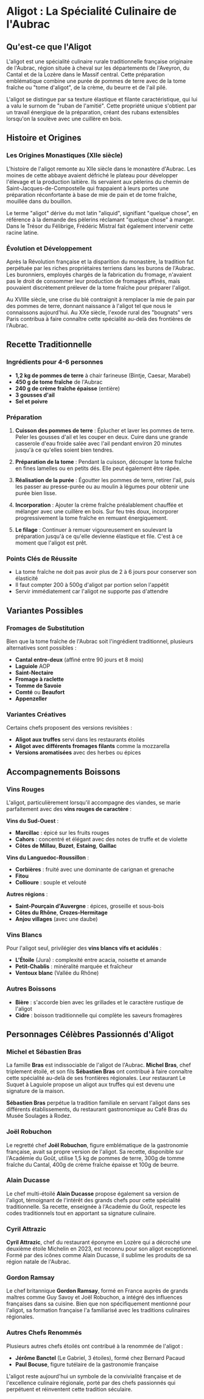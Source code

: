 # Aligot : La Spécialité Culinaire de l'Aubrac

## Qu'est-ce que l'Aligot

L'aligot est une spécialité culinaire rurale traditionnelle française originaire de l'Aubrac, région située à cheval sur les départements de l'Aveyron, du Cantal et de la Lozère dans le Massif central. Cette préparation emblématique combine une purée de pommes de terre avec de la tome fraîche ou "tome d'aligot", de la crème, du beurre et de l'ail pilé. 

L'aligot se distingue par sa texture élastique et filante caractéristique, qui lui a valu le surnom de "ruban de l'amitié". Cette propriété unique s'obtient par un travail énergique de la préparation, créant des rubans extensibles lorsqu'on la soulève avec une cuillère en bois.

## Histoire et Origines

### Les Origines Monastiques (XIIe siècle)

L'histoire de l'aligot remonte au XIIe siècle dans le monastère d'Aubrac. Les moines de cette abbaye avaient défriché le plateau pour développer l'élevage et la production laitière. Ils servaient aux pèlerins du chemin de Saint-Jacques-de-Compostelle qui frappaient à leurs portes une préparation réconfortante à base de mie de pain et de tome fraîche, mouillée dans du bouillon.

Le terme "aligot" dérive du mot latin "aliquid", signifiant "quelque chose", en référence à la demande des pèlerins réclamant "quelque chose" à manger. Dans le Trésor du Félibrige, Frédéric Mistral fait également intervenir cette racine latine.

### Évolution et Développement

Après la Révolution française et la disparition du monastère, la tradition fut perpétuée par les riches propriétaires terriens dans les burons de l'Aubrac. Les buronniers, employés chargés de la fabrication du fromage, n'avaient pas le droit de consommer leur production de fromages affinés, mais pouvaient discrètement prélever de la tome fraîche pour préparer l'aligot.

Au XVIIIe siècle, une crise du blé contraignit à remplacer la mie de pain par des pommes de terre, donnant naissance à l'aligot tel que nous le connaissons aujourd'hui. Au XXe siècle, l'exode rural des "bougnats" vers Paris contribua à faire connaître cette spécialité au-delà des frontières de l'Aubrac.

## Recette Traditionnelle

### Ingrédients pour 4-6 personnes

- **1,2 kg de pommes de terre** à chair farineuse (Bintje, Caesar, Marabel)
- **450 g de tome fraîche** de l'Aubrac
- **240 g de crème fraîche épaisse** (entière)
- **3 gousses d'ail**
- **Sel et poivre**

### Préparation

1. **Cuisson des pommes de terre** : Éplucher et laver les pommes de terre. Peler les gousses d'ail et les couper en deux. Cuire dans une grande casserole d'eau froide salée avec l'ail pendant environ 20 minutes jusqu'à ce qu'elles soient bien tendres.

2. **Préparation de la tome** : Pendant la cuisson, découper la tome fraîche en fines lamelles ou en petits dés. Elle peut également être râpée.

3. **Réalisation de la purée** : Égoutter les pommes de terre, retirer l'ail, puis les passer au presse-purée ou au moulin à légumes pour obtenir une purée bien lisse.

4. **Incorporation** : Ajouter la crème fraîche préalablement chauffée et mélanger avec une cuillère en bois. Sur feu très doux, incorporer progressivement la tome fraîche en remuant énergiquement.

5. **Le filage** : Continuer à remuer vigoureusement en soulevant la préparation jusqu'à ce qu'elle devienne élastique et file. C'est à ce moment que l'aligot est prêt.

### Points Clés de Réussite

- La tome fraîche ne doit pas avoir plus de 2 à 6 jours pour conserver son élasticité
- Il faut compter 200 à 500g d'aligot par portion selon l'appétit
- Servir immédiatement car l'aligot ne supporte pas d'attendre

## Variantes Possibles

### Fromages de Substitution

Bien que la tome fraîche de l'Aubrac soit l'ingrédient traditionnel, plusieurs alternatives sont possibles :

- **Cantal entre-deux** (affiné entre 90 jours et 8 mois)
- **Laguiole** AOP
- **Saint-Nectaire**
- **Fromage à raclette**
- **Tomme de Savoie**
- **Comté** ou **Beaufort**
- **Appenzeller**

### Variantes Créatives

Certains chefs proposent des versions revisitées :
- **Aligot aux truffes** servi dans les restaurants étoilés
- **Aligot avec différents fromages filants** comme la mozzarella
- **Versions aromatisées** avec des herbes ou épices

## Accompagnements Boissons

### Vins Rouges

L'aligot, particulièrement lorsqu'il accompagne des viandes, se marie parfaitement avec des **vins rouges de caractère** :

**Vins du Sud-Ouest** :
- **Marcillac** : épicé sur les fruits rouges
- **Cahors** : concentré et élégant avec des notes de truffe et de violette
- **Côtes de Millau**, **Buzet**, **Estaing**, **Gaillac**

**Vins du Languedoc-Roussillon** :
- **Corbières** : fruité avec une dominante de carignan et grenache
- **Fitou**
- **Collioure** : souple et velouté

**Autres régions** :
- **Saint-Pourçain d'Auvergne** : épices, groseille et sous-bois
- **Côtes du Rhône**, **Crozes-Hermitage**
- **Anjou villages** (avec une daube)

### Vins Blancs

Pour l'aligot seul, privilégier des **vins blancs vifs et acidulés** :
- **L'Étoile** (Jura) : complexité entre acacia, noisette et amande
- **Petit-Chablis** : minéralité marquée et fraîcheur
- **Ventoux blanc** (Vallée du Rhône)

### Autres Boissons

- **Bière** : s'accorde bien avec les grillades et le caractère rustique de l'aligot
- **Cidre** : boisson traditionnelle qui complète les saveurs fromagères

## Personnages Célèbres Passionnés d'Aligot

### Michel et Sébastien Bras

La famille **Bras** est indissociable de l'aligot de l'Aubrac. **Michel Bras**, chef triplement étoilé, et son fils **Sébastien Bras** ont contribué à faire connaître cette spécialité au-delà de ses frontières régionales. Leur restaurant Le Suquet à Laguiole propose un aligot aux truffes qui est devenu une signature de la maison.

**Sébastien Bras** perpétue la tradition familiale en servant l'aligot dans ses différents établissements, du restaurant gastronomique au Café Bras du Musée Soulages à Rodez.

### Joël Robuchon

Le regretté chef **Joël Robuchon**, figure emblématique de la gastronomie française, avait sa propre version de l'aligot. Sa recette, disponible sur l'Académie du Goût, utilise 1,5 kg de pommes de terre, 300g de tomme fraîche du Cantal, 400g de crème fraîche épaisse et 100g de beurre.

### Alain Ducasse

Le chef multi-étoilé **Alain Ducasse** propose également sa version de l'aligot, témoignant de l'intérêt des grands chefs pour cette spécialité traditionnelle. Sa recette, enseignée à l'Académie du Goût, respecte les codes traditionnels tout en apportant sa signature culinaire.

### Cyril Attrazic

**Cyril Attrazic**, chef du restaurant éponyme en Lozère qui a décroché une deuxième étoile Michelin en 2023, est reconnu pour son aligot exceptionnel. Formé par des icônes comme Alain Ducasse, il sublime les produits de sa région natale de l'Aubrac.

### Gordon Ramsay

Le chef britannique **Gordon Ramsay**, formé en France auprès de grands maîtres comme Guy Savoy et Joël Robuchon, a intégré des influences françaises dans sa cuisine. Bien que non spécifiquement mentionné pour l'aligot, sa formation française l'a familiarisé avec les traditions culinaires régionales.

### Autres Chefs Renommés

Plusieurs autres chefs étoilés ont contribué à la renommée de l'aligot :
- **Jérôme Banctel** (Le Gabriel, 3 étoiles), formé chez Bernard Pacaud
- **Paul Bocuse**, figure tutélaire de la gastronomie française

L'aligot reste aujourd'hui un symbole de la convivialité française et de l'excellence culinaire régionale, porté par des chefs passionnés qui perpétuent et réinventent cette tradition séculaire.
